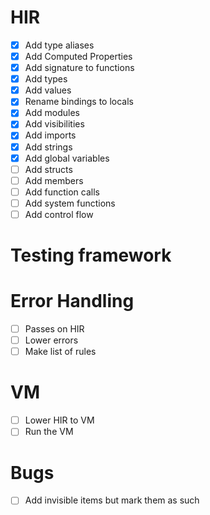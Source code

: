 # HIR

- [x] Add type aliases
- [x] Add Computed Properties
- [x] Add signature to functions
- [x] Add types
- [x] Add values
- [x] Rename bindings to locals
- [x] Add modules
- [x] Add visibilities
- [x] Add imports
- [x] Add strings
- [x] Add global variables
- [ ] Add structs
- [ ] Add members
- [ ] Add function calls
- [ ] Add system functions
- [ ] Add control flow

# Testing framework

# Error Handling

- [ ] Passes on HIR
- [ ] Lower errors
- [ ] Make list of rules

# VM

- [ ] Lower HIR to VM
- [ ] Run the VM

# Bugs

- [ ] Add invisible items but mark them as such